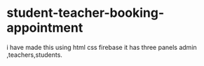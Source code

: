 # student-teacher-booking-appointment
i have made this using html css firebase it has three panels admin ,teachers,students.
